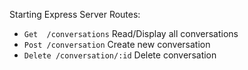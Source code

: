 Starting Express Server Routes:

* `Get  /conversations` Read/Display all conversations
* `Post /conversation` Create new conversation
* `Delete /conversation/:id` Delete conversation